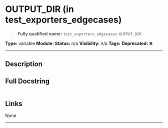 # OUTPUT_DIR (in test_exporters_edgecases)
> **Fully qualified name:** `test_exporters_edgecases.OUTPUT_DIR`

**Type:** variable
**Module:** 
**Status:** n/a
**Visibility:** n/a
**Tags:** 
**Deprecated:** ❌

---

## Description


## Full Docstring
```

```

## Links
None

---
